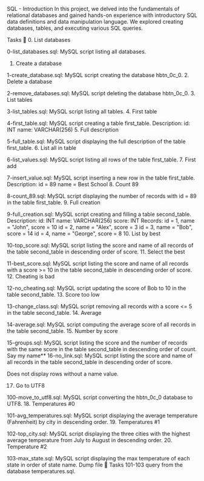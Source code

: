SQL - Introduction
In this project, we delved into the fundamentals of relational databases and gained hands-on experience with introductory SQL data definitions and data manipulation language. We explored creating databases, tables, and executing various SQL queries.

Tasks 📃
0. List databases

0-list_databases.sql: MySQL script listing all databases.
1. Create a database

1-create_database.sql: MySQL script creating the database hbtn_0c_0.
2. Delete a database

2-remove_databases.sql: MySQL script deleting the database hbtn_0c_0.
3. List tables

3-list_tables.sql: MySQL script listing all tables.
4. First table

4-first_table.sql: MySQL script creating a table first_table.
Description:
id: INT
name: VARCHAR(256)
5. Full description

5-full_table.sql: MySQL script displaying the full description of the table first_table.
6. List all in table

6-list_values.sql: MySQL script listing all rows of the table
first_table.
7. First add

7-insert_value.sql: MySQL script inserting a new row in the table first_table.
Description:
id = 89
name = Best School
8. Count 89

8-count_89.sql: MySQL script displaying the number of records with id = 89 in the table first_table.
9. Full creation

9-full_creation.sql: MySQL script creating and filling a table second_table.
Description:
id: INT
name: VARCHAR(256)
score: INT
Records:
id = 1, name = "John", score = 10
id = 2, name = "Alex", score = 3
id = 3, name = "Bob", score = 14
id = 4, name = "George", score = 8
10. List by best

10-top_score.sql: MySQL script listing the score and name of all records of the table second_table in descending order of score.
11. Select the best

11-best_score.sql: MySQL script listing the score and name of all records with a score >= 10 in the table second_table in descending order of score.
12. Cheating is bad

12-no_cheating.sql: MySQL script updating the score of Bob to 10 in the table second_table.
13. Score too low

13-change_class.sql: MySQL script removing all records with a score <= 5 in the table second_table.
14. Average

14-average.sql: MySQL script computing the average score of all records in the table second_table.
15. Number by score

15-groups.sql: MySQL script listing the score and the number of records with the same score in the table second_table in descending order of count.
Say my name**
16-no_link.sql: MySQL script listing the score and name of all records in the table second_table in descending order of score.

Does not display rows without a name value.

17. Go to UTF8

100-move_to_utf8.sql: MySQL script converting the hbtn_0c_0 database to UTF8.
18. Temperatures #0

101-avg_temperatures.sql: MySQL script displaying the average temperature (Fahrenheit) by city in descending order.
19. Temperatures #1

102-top_city.sql: MySQL script displaying the three cities with the highest average temperature from July to August in descending order.
20. Temperature #2

103-max_state.sql: MySQL script displaying the max temperature of each state in order of state name.
Dump file 🐬
Tasks 101-103 query from the database temperatures.sql.
